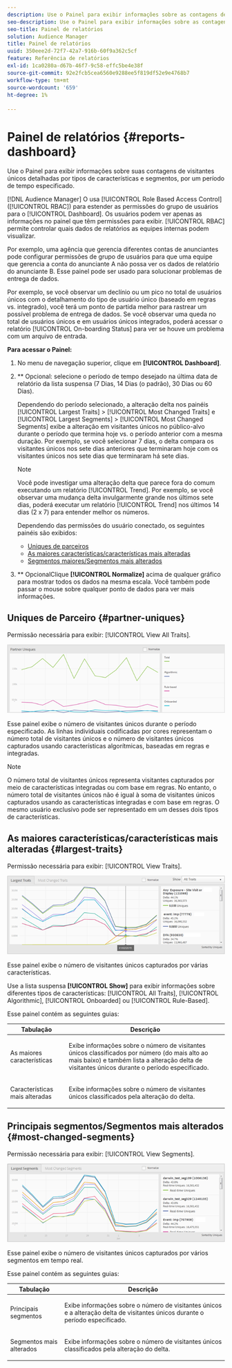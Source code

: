 ```yaml
---
description: Use o Painel para exibir informações sobre as contagens de visitantes únicos dos seus parceiros detalhadas por tipos de características e segmentos para um período de tempo especificado.
seo-description: Use o Painel para exibir informações sobre as contagens de visitantes únicos dos seus parceiros detalhadas por tipos de características e segmentos para um período de tempo especificado.
seo-title: Painel de relatórios
solution: Audience Manager
title: Painel de relatórios
uuid: 350eee2d-72f7-42a7-916b-60f9a362c5cf
feature: Referência de relatórios
exl-id: 1ca0280a-d67b-46f7-9c58-effc5be4e38f
source-git-commit: 92e2fcb5cea6560e9288ee5f819df52e9e4768b7
workflow-type: tm+mt
source-wordcount: '659'
ht-degree: 1%

---
```


# Painel de relatórios {#reports-dashboard}

Use o Painel para exibir informações sobre suas contagens de visitantes únicos detalhadas por tipos de características e segmentos, por um período de tempo especificado.

<!-- 

c_dashboard.xml

 -->

[!DNL Audience Manager] O usa  [!UICONTROL Role Based Access Control] ([!UICONTROL RBAC]) para estender as permissões do grupo de usuários para o  [!UICONTROL Dashboard]. Os usuários podem ver apenas as informações no painel que têm permissões para exibir. [!UICONTROL RBAC] permite controlar quais dados de relatórios as equipes internas podem visualizar.

Por exemplo, uma agência que gerencia diferentes contas de anunciantes pode configurar permissões de grupo de usuários para que uma equipe que gerencia a conta do anunciante A não possa ver os dados de relatório do anunciante B. Esse painel pode ser usado para solucionar problemas de entrega de dados.

Por exemplo, se você observar um declínio ou um pico no total de usuários únicos com o detalhamento do tipo de usuário único (baseado em regras vs. integrado), você terá um ponto de partida melhor para rastrear um possível problema de entrega de dados. Se você observar uma queda no total de usuários únicos e em usuários únicos integrados, poderá acessar o relatório [!UICONTROL On-boarding Status] para ver se houve um problema com um arquivo de entrada.

**Para acessar o Painel:**

1. No menu de navegação superior, clique em **[!UICONTROL Dashboard]**.
2. ** Opcional: selecione o período de tempo desejado na última data de relatório da lista suspensa (7 Dias, 14 Dias (o padrão), 30 Dias ou 60 Dias).

   Dependendo do período selecionado, a alteração delta nos painéis [!UICONTROL Largest Traits] > [!UICONTROL Most Changed Traits] e [!UICONTROL Largest Segments] > [!UICONTROL Most Changed Segments] exibe a alteração em visitantes únicos no público-alvo durante o período que termina hoje vs. o período anterior com a mesma duração. Por exemplo, se você selecionar 7 dias, o delta compara os visitantes únicos nos sete dias anteriores que terminaram hoje com os visitantes únicos nos sete dias que terminaram há sete dias.

   >[!NOTE]
   >
   >Você pode investigar uma alteração delta que parece fora do comum executando um relatório [!UICONTROL Trend]. Por exemplo, se você observar uma mudança delta invulgarmente grande nos últimos sete dias, poderá executar um relatório [!UICONTROL Trend] nos últimos 14 dias (2 x 7) para entender melhor os números.

   Dependendo das permissões do usuário conectado, os seguintes painéis são exibidos:

   * [Uniques de parceiros](../reporting/reports-dashboard.md#partner-uniques)
   * [As maiores características/características mais alteradas](../reporting/reports-dashboard.md#largest-traits)
   * [Segmentos maiores/Segmentos mais alterados](../reporting/reports-dashboard.md#most-changed-segments)

3. ** OpcionalClique  **[!UICONTROL Normalize]** acima de qualquer gráfico para mostrar todos os dados na mesma escala. Você também pode passar o mouse sobre qualquer ponto de dados para ver mais informações.

## Uniques de Parceiro {#partner-uniques}

Permissão necessária para exibir: [!UICONTROL View All Traits].

![](assets/partner_uniques.png)

Esse painel exibe o número de visitantes únicos durante o período especificado. As linhas individuais codificadas por cores representam o número total de visitantes únicos e o número de visitantes únicos capturados usando características algorítmicas, baseadas em regras e integradas.

>[!NOTE]
>
>O número total de visitantes únicos representa visitantes capturados por meio de características integradas ou com base em regras. No entanto, o número total de visitantes únicos não é igual à soma de visitantes únicos capturados usando as características integradas e com base em regras. O mesmo usuário exclusivo pode ser representado em um desses dois tipos de características.

## As maiores características/características mais alteradas {#largest-traits}

Permissão necessária para exibir: [!UICONTROL View Traits].

![](assets/largest_traits.png)

Esse painel exibe o número de visitantes únicos capturados por várias características.

Use a lista suspensa **[!UICONTROL Show]** para exibir informações sobre diferentes tipos de características: [!UICONTROL All Traits], [!UICONTROL Algorithmic], [!UICONTROL Onboarded] ou [!UICONTROL Rule-Based].

Esse painel contém as seguintes guias:

<table id="table_DA48BDEB4E0143BEA4EB85AC26FF6AE3"> 
 <thead> 
  <tr> 
   <th colname="col1" class="entry"> Tabulação </th> 
   <th colname="col2" class="entry"> Descrição </th> 
  </tr> 
 </thead>
 <tbody> 
  <tr> 
   <td colname="col1"> <p><span class="wintitle"> As maiores características</span> </p> </td> 
   <td colname="col2"> <p>Exibe informações sobre o número de visitantes únicos classificados por número (do mais alto ao mais baixo) e também lista a alteração delta de visitantes únicos durante o período especificado. </p> </td> 
  </tr> 
  <tr> 
   <td colname="col1"> <p><span class="wintitle"> Características mais alteradas</span> </p> </td> 
   <td colname="col2"> <p>Exibe informações sobre o número de visitantes únicos classificados pela alteração do delta. </p> </td> 
  </tr> 
 </tbody> 
</table>

## Principais segmentos/Segmentos mais alterados {#most-changed-segments}

Permissão necessária para exibir: [!UICONTROL View Segments].

![](assets/largest_segments.png)

Esse painel exibe o número de visitantes únicos capturados por vários segmentos em tempo real.

Esse painel contém as seguintes guias:

<table id="table_8E22E0579FA74C5A86CC40B40B2548BE"> 
 <thead> 
  <tr> 
   <th colname="col1" class="entry"> Tabulação </th> 
   <th colname="col2" class="entry"> Descrição </th> 
  </tr> 
 </thead>
 <tbody> 
  <tr> 
   <td colname="col1"> <p><span class="wintitle"> Principais segmentos</span> </p> </td> 
   <td colname="col2"> <p>Exibe informações sobre o número de visitantes únicos e a alteração delta de visitantes únicos durante o período especificado. </p> </td> 
  </tr> 
  <tr> 
   <td colname="col1"> <p><span class="wintitle"> Segmentos mais alterados</span> </p> </td> 
   <td colname="col2"> <p>Exibe informações sobre o número de visitantes únicos classificados pela alteração do delta. </p> </td> 
  </tr> 
 </tbody> 
</table>
